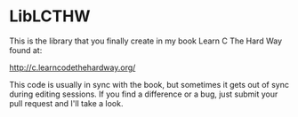 LibLCTHW
========

This is the library that you finally create in my book Learn C The Hard Way found at:

http://c.learncodethehardway.org/

This code is usually in sync with the book, but sometimes it gets out of sync during editing sessions.  If you find a difference or a bug, just submit your pull request and I'll take a look.

